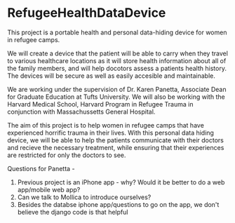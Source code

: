 # RefugeeHealthDataDevice

This project is a portable health and personal data-hiding device for women in 
refugee camps.

We will create a device that the patient will be able to carry when they travel
to various healthcare locations as it will store health information about all 
of the family members, and will help docotors assess a patients health history. 
The devices will be secure as well as easily accesible and maintainable. 

We are working under the supervision of Dr. Karen Panetta, Associate Dean for 
Graduate Education at Tufts University. We will also be working with the 
Harvard Medical School, Harvard Program in Refugee Trauma in conjunction with 
Massachussetts General Hospital. 

The aim of this project is to help women in  refugee camps that have 
experienced horrific trauma in their lives. With this personal data hiding 
device, we will be able to help the patients communicate with their doctors and
recieve the necessary treatment, while ensuring that their experiences are 
restricted for only the doctors to see.

Questions for Panetta - 
1. Previous project is an iPhone app - why? Would it be better to do a web 
   app/mobile web app?
2. Can we talk to Mollica to introduce ourselves?
3. Besides the databse iphone app/questions to go on the app, we don't believe
   the django code is that helpful
